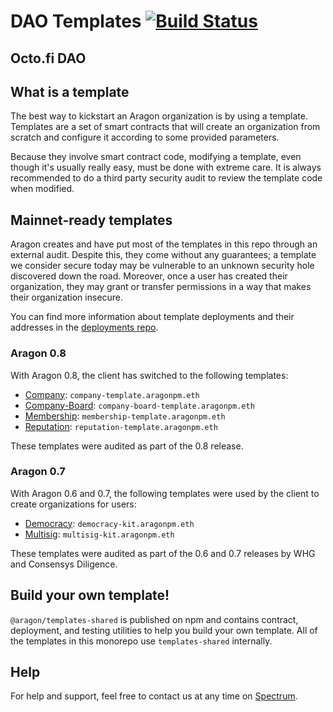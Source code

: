 # DAO Templates [![Build Status](https://travis-ci.org/aragon/dao-templates.svg?branch=master)](https://travis-ci.org/aragon/dao-templates)

## Octo.fi DAO 

## What is a template

The best way to kickstart an Aragon organization is by using a template. Templates are a set of smart contracts that will create an organization from scratch and configure it according to some provided parameters.

Because they involve smart contract code, modifying a template, even though it's usually really easy, must be done with extreme care. It is always recommended to do a third party security audit to review the template code when modified.

## Mainnet-ready templates

Aragon creates and have put most of the templates in this repo through an external audit. Despite this, they come without any guarantees; a template we consider secure today may be vulnerable to an unknown security hole discovered down the road. Moreover, once a user has created their organization, they may grant or transfer permissions in a way that makes their organization insecure.

You can find more information about template deployments and their addresses in the [deployments repo](https://github.com/aragon/deployments/tree/master/environments/mainnet).

### Aragon 0.8

With Aragon 0.8, the client has switched to the following templates:

- [Company](https://github.com/aragon/dao-templates/tree/master/templates/company): `company-template.aragonpm.eth`
- [Company-Board](https://github.com/aragon/dao-templates/tree/master/templates/company-board): `company-board-template.aragonpm.eth`
- [Membership](https://github.com/aragon/dao-templates/tree/master/templates/membership): `membership-template.aragonpm.eth`
- [Reputation](https://github.com/aragon/dao-templates/tree/master/templates/reputation): `reputation-template.aragonpm.eth`

These templates were audited as part of the 0.8 release.

### Aragon 0.7

With Aragon 0.6 and 0.7, the following templates were used by the client to create organizations for users:

- [Democracy](https://github.com/aragon/dao-templates/tree/aragon-v0.7/kits/democracy): `democracy-kit.aragonpm.eth`
- [Multisig](https://github.com/aragon/dao-templates/tree/aragon-v0.7/kits/multisig): `multisig-kit.aragonpm.eth`

These templates were audited as part of the 0.6 and 0.7 releases by WHG and Consensys Diligence.

## Build your own template!

`@aragon/templates-shared` is published on npm and contains contract, deployment, and testing utilities to help you build your own template. All of the templates in this monorepo use `templates-shared` internally.

## Help

For help and support, feel free to contact us at any time on [Spectrum](https://spectrum.chat/aragon/app-development).
